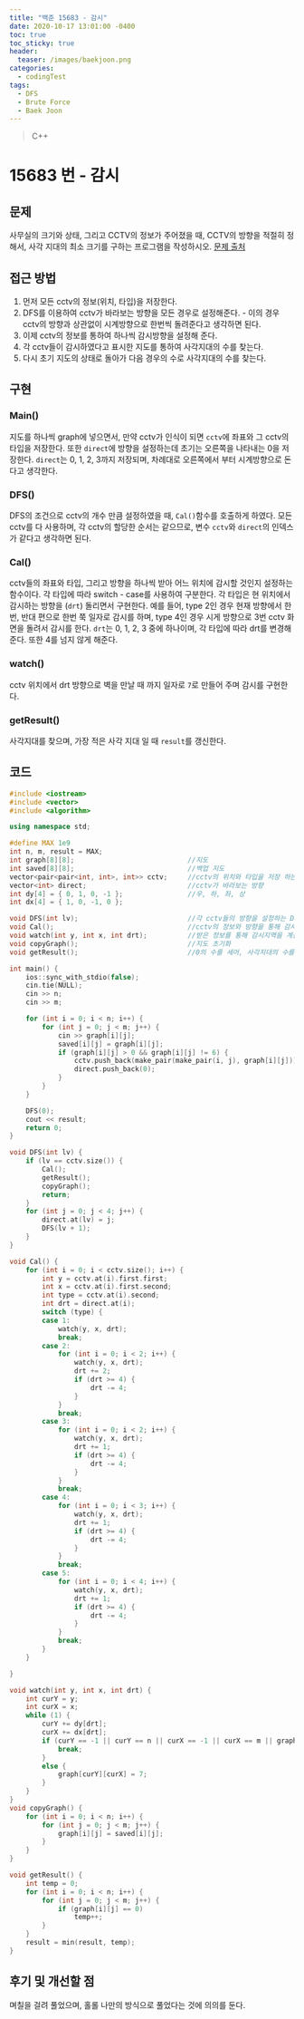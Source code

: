 ```yaml
---
title: "백준 15683 - 감시"
date: 2020-10-17 13:01:00 -0400
toc: true
toc_sticky: true
header:
  teaser: /images/baekjoon.png
categories: 
  - codingTest
tags:
  - DFS
  - Brute Force
  - Baek Joon
---
```


> C++ 

15683 번 - 감시
=============
 
## 문제
사무실의 크기와 상태, 그리고 CCTV의 정보가 주어졌을 때, CCTV의 방향을 적절히 정해서, 사각 지대의 최소 크기를 구하는 프로그램을 작성하시오.
[문제 출처](https://www.acmicpc.net/problem/15683)

## 접근 방법 
1. 먼저 모든 cctv의 정보(위치, 타입)을 저장한다.
2. DFS를 이용하여 cctv가 바라보는 방향을 모든 경우로 설정해준다. - 이의 경우 cctv의 방향과 상관없이 시계방향으로 한번씩 돌려준다고 생각하면 된다.
3. 이제 cctv의 정보를 통하여 하나씩 감시방향을 설정해 준다.
4. 각 cctv들이 감시하였다고 표시한 지도를 통하여 사각지대의 수를 찾는다.
5. 다시 초기 지도의 상태로 돌아가 다음 경우의 수로 사각지대의 수를 찾는다.

## 구현
### Main()
지도를 하나씩 graph에 넣으면서, 만약 cctv가 인식이 되면 `cctv`에 좌표와 그 cctv의 타입을 저장한다.
또한 `direct`에 방향을 설정하는데 초기는 오른쪽을 나타내는 0을 저장한다.
`direct`는 0, 1, 2, 3까지 저장되며, 차례대로 오른쪽에서 부터 시계방향으로 돈다고 생각한다.

### DFS()
DFS의 조건으로 cctv의 개수 만큼 설정하였을 때, `Cal()`함수를 호출하게 하였다. 모든 cctv를 다 사용하며, 각 cctv의 할당한 순서는 같으므로, 변수 `cctv`와 `direct`의 인덱스가 같다고 생각하면 된다.

### Cal()
cctv들의 좌표와 타입, 그리고 방향을 하나씩 받아 어느 위치에 감시할 것인지 설정하는 함수이다.
각 타입에 따라 switch - case를 사용하여 구분한다.
각 타입은 현 위치에서 감시하는 방향을 (`drt`) 돌리면서 구현한다.
예를 들어, type 2인 경우 현재 방향에서 한번, 반대 편으로 한번 쭉 일자로 감시를 하며, type 4인 경우 시게 방향으로 3번 cctv 화면을 돌려서 감시를 한다.
`drt`는 0, 1, 2, 3 중에 하나이며, 각 타입에 따라 drt를 변경해준다.
또한 4를 넘지 않게 해준다.

### watch()
cctv 위치에서 drt 방향으로 벽을 만날 때 까지 일자로 `7`로 만들어 주며 감시를 구현한다.

### getResult()
사각지대를 찾으며, 가장 적은 사각 지대 일 때 `result`를 갱신한다.

## 코드 
```c++
#include <iostream>
#include <vector>
#include <algorithm>

using namespace std;

#define MAX 1e9
int n, m, result = MAX;
int graph[8][8];                            //지도
int saved[8][8];                            //백업 지도
vector<pair<pair<int, int>, int>> cctv;     //cctv의 위치와 타입을 저장 하는 객체
vector<int> direct;                         //cctv가 바라보는 방향
int dy[4] = { 0, 1, 0, -1 };                //우, 하, 좌, 상
int dx[4] = { 1, 0, -1, 0 };

void DFS(int lv);                           //각 cctv들의 방향을 설정하는 DFS
void Cal();                                 //cctv의 정보와 방향을 통해 감시 지역을 설정하는 함수
void watch(int y, int x, int drt);          //받은 정보를 통해 감시지역을 계산하는 함수
void copyGraph();                           //지도 초기화
void getResult();                           //0의 수를 세어, 사각지대의 수를 계산

int main() {
    ios::sync_with_stdio(false);
    cin.tie(NULL);
    cin >> n;
    cin >> m;

    for (int i = 0; i < n; i++) {
        for (int j = 0; j < m; j++) {
            cin >> graph[i][j];
            saved[i][j] = graph[i][j];
            if (graph[i][j] > 0 && graph[i][j] != 6) {
                cctv.push_back(make_pair(make_pair(i, j), graph[i][j]));
                direct.push_back(0);
            }
        }
    }

    DFS(0);
    cout << result;
    return 0;
}

void DFS(int lv) {
    if (lv == cctv.size()) {
        Cal();
        getResult();
        copyGraph();
        return;
    }
    for (int j = 0; j < 4; j++) {
        direct.at(lv) = j;
        DFS(lv + 1);
    }
}

void Cal() {
    for (int i = 0; i < cctv.size(); i++) {
        int y = cctv.at(i).first.first;
        int x = cctv.at(i).first.second;
        int type = cctv.at(i).second;
        int drt = direct.at(i);
        switch (type) {
        case 1:
            watch(y, x, drt);
            break;
        case 2:
            for (int i = 0; i < 2; i++) {
                watch(y, x, drt);
                drt += 2;
                if (drt >= 4) {
                    drt -= 4;
                }
            }
            break;
        case 3:
            for (int i = 0; i < 2; i++) {
                watch(y, x, drt);
                drt += 1;
                if (drt >= 4) {
                    drt -= 4;
                }
            }
            break;
        case 4:
            for (int i = 0; i < 3; i++) {
                watch(y, x, drt);
                drt += 1;
                if (drt >= 4) {
                    drt -= 4;
                }
            }
            break;
        case 5:
            for (int i = 0; i < 4; i++) {
                watch(y, x, drt);
                drt += 1;
                if (drt >= 4) {
                    drt -= 4;
                }
            }
            break;
        }
    }

}

void watch(int y, int x, int drt) {
    int curY = y;
    int curX = x;
    while (1) {
        curY += dy[drt];
        curX += dx[drt];
        if (curY == -1 || curY == n || curX == -1 || curX == m || graph[curY][curX] == 6) {
            break;
        }
        else {
            graph[curY][curX] = 7;
        }
    }
}
void copyGraph() {
    for (int i = 0; i < n; i++) {
        for (int j = 0; j < m; j++) {
            graph[i][j] = saved[i][j];
        }
    }
}

void getResult() {
    int temp = 0;
    for (int i = 0; i < n; i++) {
        for (int j = 0; j < m; j++) {
            if (graph[i][j] == 0)
                temp++;
        }
    }
    result = min(result, temp);
}
```

## 후기 및 개선할 점
며칠을 걸려 풀었으며, 홀롤 나만의 방식으로 풀었다는 것에 의의를 둔다.